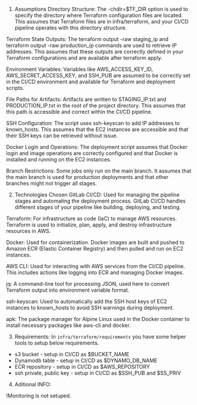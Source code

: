 
1. Assumptions
Directory Structure: The -chdir=$TF_DIR option is used to specify the directory where Terraform configuration files are located. This assumes that Terraform files are in infra/terraform, and your CI/CD pipeline operates with this directory structure.

Terraform State Outputs: The terraform output -raw staging_ip and terraform output -raw production_ip commands are used to retrieve IP addresses. This assumes that these outputs are correctly defined in your Terraform configurations and are available after terraform apply.

Environment Variables: Variables like AWS_ACCESS_KEY_ID, AWS_SECRET_ACCESS_KEY, and SSH_PUB are assumed to be correctly set in the CI/CD environment and available for Terraform and deployment scripts.

File Paths for Artifacts: Artifacts are written to STAGING_IP.txt and PRODUCTION_IP.txt in the root of the project directory. This assumes that this path is accessible and correct within the CI/CD pipeline.

SSH Configuration: The script uses ssh-keyscan to add IP addresses to known_hosts. This assumes that the EC2 instances are accessible and that their SSH keys can be retrieved without issue.

Docker Login and Operations: The deployment script assumes that Docker login and image operations are correctly configured and that Docker is installed and running on the EC2 instances.

Branch Restrictions: Some jobs only run on the main branch. It assumes that the main branch is used for production deployments and that other branches might not trigger all stages.

2. Technologies Chosen
GitLab CI/CD: Used for managing the pipeline stages and automating the deployment process. GitLab CI/CD handles different stages of your pipeline like building, deploying, and testing.

Terraform: For infrastructure as code (IaC) to manage AWS resources. Terraform is used to initialize, plan, apply, and destroy infrastructure resources in AWS.

Docker: Used for containerization. Docker images are built and pushed to Amazon ECR (Elastic Container Registry) and then pulled and run on EC2 instances.

AWS CLI: Used for interacting with AWS services from the CI/CD pipeline. This includes actions like logging into ECR and managing Docker images.

jq: A command-line tool for processing JSON, used here to convert Terraform output into environment variable format.

ssh-keyscan: Used to automatically add the SSH host keys of EC2 instances to known_hosts to avoid SSH warnings during deployment.

apk: The package manager for Alpine Linux used in the Docker container to install necessary packages like aws-cli and docker.



3. Requirements:
In `infra/terraform/requirements` you have some helper tools to setup below requirements.
- s3 bucket - setup in CI/CD as $BUCKET_NAME
- Dynamodb table - setup in CI/CD as $DYNAMO_DB_NAME
- ECR repository - setup in CI/CD as $AWS_REPOSITORY
- ssh private, public key - setup in CI/CD as $SSH_PUB and $SS_PRIV
4. Aditional INFO:

!Monitoring is not setuped.

